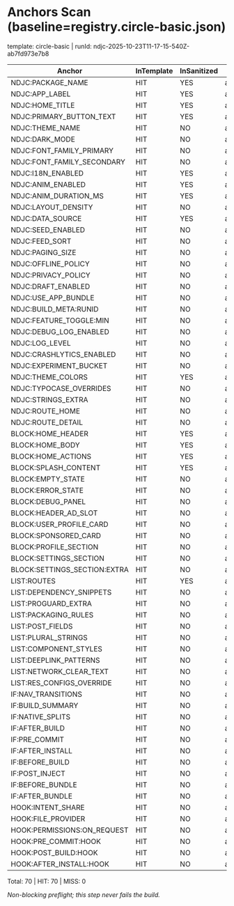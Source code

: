 # Anchors Scan (baseline=registry.circle-basic.json)

template: circle-basic | runId: ndjc-2025-10-23T11-17-15-540Z-ab7fd973e7b8

| Anchor | InTemplate | InSanitized | File |
|---|---|---|---|
| NDJC:PACKAGE_NAME | HIT | YES | app/build.gradle |
| NDJC:APP_LABEL | HIT | YES | app/src/main/res/values/strings.xml |
| NDJC:HOME_TITLE | HIT | YES | app/src/main/res/values/strings.xml |
| NDJC:PRIMARY_BUTTON_TEXT | HIT | YES | app/src/main/res/values/strings.xml |
| NDJC:THEME_NAME | HIT | NO | app/src/main/res/values/strings.xml |
| NDJC:DARK_MODE | HIT | NO | app/src/main/res/values/themes.xml |
| NDJC:FONT_FAMILY_PRIMARY | HIT | NO | app/src/main/res/values/strings.xml |
| NDJC:FONT_FAMILY_SECONDARY | HIT | NO | app/src/main/res/values/strings.xml |
| NDJC:I18N_ENABLED | HIT | YES | app/src/main/res/values/strings.xml |
| NDJC:ANIM_ENABLED | HIT | YES | app/src/main/res/values/strings.xml |
| NDJC:ANIM_DURATION_MS | HIT | YES | app/src/main/res/values/strings.xml |
| NDJC:LAYOUT_DENSITY | HIT | NO | app/src/main/res/values/strings.xml |
| NDJC:DATA_SOURCE | HIT | YES | app/src/main/res/values/strings.xml |
| NDJC:SEED_ENABLED | HIT | NO | app/src/main/res/values/strings.xml |
| NDJC:FEED_SORT | HIT | NO | app/src/main/res/values/strings.xml |
| NDJC:PAGING_SIZE | HIT | NO | app/src/main/res/values/strings.xml |
| NDJC:OFFLINE_POLICY | HIT | NO | app/src/main/res/values/strings.xml |
| NDJC:PRIVACY_POLICY | HIT | NO | app/src/main/res/values/strings.xml |
| NDJC:DRAFT_ENABLED | HIT | NO | app/src/main/res/values/strings.xml |
| NDJC:USE_APP_BUNDLE | HIT | NO | app/build.gradle |
| NDJC:BUILD_META:RUNID | HIT | NO | app/src/main/res/values/strings.xml |
| NDJC:FEATURE_TOGGLE:MIN | HIT | NO | app/src/main/res/values/strings.xml |
| NDJC:DEBUG_LOG_ENABLED | HIT | NO | app/build.gradle |
| NDJC:LOG_LEVEL | HIT | NO | app/build.gradle |
| NDJC:CRASHLYTICS_ENABLED | HIT | NO | app/src/main/res/values/strings.xml |
| NDJC:EXPERIMENT_BUCKET | HIT | NO | app/src/main/res/values/strings.xml |
| NDJC:THEME_COLORS | HIT | YES | app/src/main/res/values/themes_overrides.xml |
| NDJC:TYPOCASE_OVERRIDES | HIT | NO | app/src/main/res/values/themes_overrides.xml |
| NDJC:STRINGS_EXTRA | HIT | NO | app/src/main/res/values/strings.xml |
| NDJC:ROUTE_HOME | HIT | NO | app/src/main/java/com/ndjc/app/navigation/NavGraph.kt |
| NDJC:ROUTE_DETAIL | HIT | NO | app/src/main/java/com/ndjc/app/navigation/NavGraph.kt |
| BLOCK:HOME_HEADER | HIT | YES | app/src/main/java/com/ndjc/app/MainActivity.kt |
| BLOCK:HOME_BODY | HIT | YES | app/src/main/java/com/ndjc/app/MainActivity.kt |
| BLOCK:HOME_ACTIONS | HIT | YES | app/src/main/java/com/ndjc/app/MainActivity.kt |
| BLOCK:SPLASH_CONTENT | HIT | YES | app/src/main/java/com/ndjc/app/ui/screens/SplashScreen.kt |
| BLOCK:EMPTY_STATE | HIT | NO | app/src/main/java/com/ndjc/app/MainActivity.kt |
| BLOCK:ERROR_STATE | HIT | NO | app/src/main/java/com/ndjc/app/MainActivity.kt |
| BLOCK:DEBUG_PANEL | HIT | NO | app/src/main/java/com/ndjc/app/MainActivity.kt |
| BLOCK:HEADER_AD_SLOT | HIT | NO | app/src/main/java/com/ndjc/app/ui/screens/HomeScreen.kt |
| BLOCK:USER_PROFILE_CARD | HIT | NO | app/src/main/java/com/ndjc/app/ui/screens/ProfileScreen.kt |
| BLOCK:SPONSORED_CARD | HIT | NO | app/src/main/java/com/ndjc/app/feature/feed/ui/FeedItem.kt |
| BLOCK:PROFILE_SECTION | HIT | NO | app/src/main/java/com/ndjc/app/ui/screens/ProfileScreen.kt |
| BLOCK:SETTINGS_SECTION | HIT | NO | app/src/main/java/com/ndjc/app/ui/screens/SettingsScreen.kt |
| BLOCK:SETTINGS_SECTION:EXTRA | HIT | NO | app/src/main/java/com/ndjc/app/ui/screens/SettingsScreen.kt |
| LIST:ROUTES | HIT | YES | app/src/main/java/com/ndjc/app/navigation/NavGraph.kt |
| LIST:DEPENDENCY_SNIPPETS | HIT | NO | app/build.gradle |
| LIST:PROGUARD_EXTRA | HIT | NO | app/build.gradle |
| LIST:PACKAGING_RULES | HIT | NO | app/build.gradle |
| LIST:POST_FIELDS | HIT | NO | app/src/main/java/com/ndjc/app/ui/screens/HomeScreen.kt |
| LIST:PLURAL_STRINGS | HIT | NO | app/src/main/res/values/plurals.xml |
| LIST:COMPONENT_STYLES | HIT | NO | app/src/main/res/values/arrays.xml |
| LIST:DEEPLINK_PATTERNS | HIT | NO | app/src/main/AndroidManifest.xml |
| LIST:NETWORK_CLEAR_TEXT | HIT | NO | app/src/main/res/xml/network_security_config.xml |
| LIST:RES_CONFIGS_OVERRIDE | HIT | NO | app/build.gradle |
| IF:NAV_TRANSITIONS | HIT | NO | app/src/main/java/com/ndjc/app/navigation/NavGraph.kt |
| IF:BUILD_SUMMARY | HIT | NO | app/build.gradle |
| IF:NATIVE_SPLITS | HIT | NO | app/build.gradle |
| IF:AFTER_BUILD | HIT | NO | app/build.gradle |
| IF:PRE_COMMIT | HIT | NO | app/build.gradle |
| IF:AFTER_INSTALL | HIT | NO | app/src/main/java/com/ndjc/app/MainActivity.kt |
| IF:BEFORE_BUILD | HIT | NO | app/build.gradle |
| IF:POST_INJECT | HIT | NO | app/build.gradle |
| IF:BEFORE_BUNDLE | HIT | NO | app/build.gradle |
| IF:AFTER_BUNDLE | HIT | NO | app/build.gradle |
| HOOK:INTENT_SHARE | HIT | NO | app/src/main/AndroidManifest.xml |
| HOOK:FILE_PROVIDER | HIT | NO | app/src/main/AndroidManifest.xml |
| HOOK:PERMISSIONS:ON_REQUEST | HIT | NO | app/src/main/AndroidManifest.xml |
| HOOK:PRE_COMMIT:HOOK | HIT | NO | app/build.gradle |
| HOOK:POST_BUILD:HOOK | HIT | NO | app/build.gradle |
| HOOK:AFTER_INSTALL:HOOK | HIT | NO | app/build.gradle |

Total: 70 | HIT: 70 | MISS: 0

_Non-blocking preflight; this step never fails the build._
